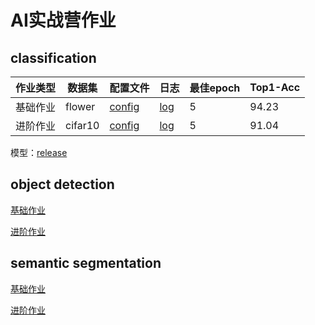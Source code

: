 # AI实战营作业
## classification
|作业类型|数据集|配置文件|日志|最佳epoch|Top1-Acc|
|-------|-----|-------|----|----|---|
|基础作业| flower | [config](https://github.com/VoyagerXvoyagerx/OpenMMLabCamp/blob/main/resnet18_flower.py) | [log](https://github.com/VoyagerXvoyagerx/OpenMMLabCamp/blob/main/resnet18_flower.log) | 5 | 94.23|
|进阶作业| cifar10 | [config](https://github.com/VoyagerXvoyagerx/OpenMMLabCamp/blob/main/resnet18_cifar10.py) | [log](https://github.com/VoyagerXvoyagerx/OpenMMLabCamp/blob/main/resnet18_cifar10.log) | 5 | 91.04 |


模型：[release](https://github.com/VoyagerXvoyagerx/OpenMMLabCamp/releases/tag/ckpts)

## object detection

[基础作业](https://github.com/VoyagerXvoyagerx/OpenMMLabCamp/tree/main/detection/balloon)

[进阶作业](https://github.com/VoyagerXvoyagerx/OpenMMLabCamp/tree/main/detection/ionogram_detection)

## semantic segmentation

[基础作业](https://github.com/VoyagerXvoyagerx/OpenMMLabCamp/tree/main/segmentation/iccv09Data)

[进阶作业](https://github.com/VoyagerXvoyagerx/Ionogram)
